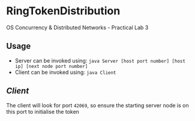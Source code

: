 # RingTokenDistribution
OS Concurrency &amp; Distributed Networks  - Practical Lab 3

## Usage
- Server can be invoked using: `java Server [host port number] [host ip] [next node port number]`
- Client can be invoked using: `java Client`

## _Client_
The client will look for port `42069`, so ensure the starting server node is on this port to initialise the token
